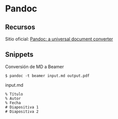 # Pandoc

## Recursos
Sitio oficial: [Pandoc: a universal document converter](https://pandoc.org/)

## Snippets
Conversión de MD a Beamer
```terminal
$ pandoc -t beamer input.md output.pdf
```
input.md
```
% Título
% Autor
% Fecha
# Diapositiva 1
# Diapositiva 2
```
